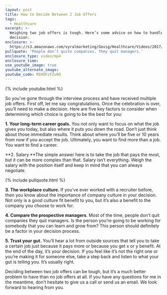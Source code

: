 ```yaml
---
layout: post
title: How to Decide Between 2 Job Offers
tags:
  - Healthcare
excerpt: >-
  Weighing two job offers is tough. Here’s some advice on how to handle the
  decision.
enclosure: >-
  https://s3.amazonaws.com/vyralmarketing/Govig/Healthcare/Videos/2017/How+To+Decide+Between+Two+Job+Offers.mp4
pullquote: 'People don’t quite companies, they quit managers.'
enclosure_type: video/mp4
enclosure_time:
use_youtube_image: true
youtube_alternate_image:
youtube_code: MIHOFzFZvRQ
---
```



{% include youtube.html %}

So you’ve gone through the interview process and have received multiple job offers. First off, let me say congratulations. Once the celebration is over, you’ll need to make a decision. Here are five key factors to consider when determining which choice is going to be the best for you:

**1. Your long-term career goals.** You not only want to focus on what the job gives you today, but also where it puts you down the road. Don’t just think about those immediate results. Think about where you’ll be five or 10 years from now if you accept the job. Ultimately, you want to find more than a job. You want to find a career.

**2. Salary.**The simple answer here is to take the job that pays the most, but it can be more complex than that. Salary isn’t everything. Weigh the salary with the position itself and keep in mind that you can always negotiate.

{% include pullquote.html %}

**3. The workplace culture.** If you’ve ever worked with a recruiter before, then you know about the importance of company culture in your decision. Not only is a good culture fit benefit to you, but it’s also a benefit to the company you choose to work for.

**4. Compare the prospective managers**. Most of the time, people don’t quit companies they quit managers. Is the person you’re going to be working for somebody that you can learn and grow from? This person should definitely be a factor in your decision process.

**5. Trust your gut.** You’ll hear a lot from outside sources that tell you to take a certain job just because it pays more or because you get x or y benefit. At the end of the day, it’s your decision. If you feel like it’s not the right one or you’re making it for someone else, take a step back and listen to what your gut is telling you. It’s usually right.

Deciding between two job offers can be tough, but it’s a much better problem to have than no job offers at all. If you have any questions for me in the meantime, don’t hesitate to give us a call or send us an email. We look forward to hearing from you.